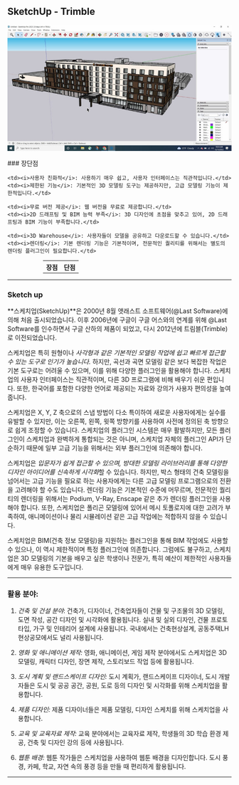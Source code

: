 ## SketchUp - Trimble 
<p align="center">
  <img src="../../../img/sketchup.jpg" alt="Advanced Digital" width = "600px">
</p>
### 장단점 

<table style="margin-left: 80px; margin-right: auto; width: 80%;">
  <tr>
    <th style="width: 50%;">장점</th>
    <th style="width: 50%;">단점</th>
  </tr>
  <tr>

    <td><i>사용자 친화적</i>: 사용하기 매우 쉽고, 사용자 인터페이스는 직관적입니다.</td>
    <td><i>제한된 기능</i>: 기본적인 3D 모델링 도구는 제공하지만, 고급 모델링 기능이 제한적입니다.</td>
  </tr>
  <tr>

    <td><i>무료 버전 제공</i>: 웹 버전을 무료로 제공합니다.</td>
    <td><i>2D 드래프팅 및 BIM 능력 부족</i>: 3D 디자인에 초점을 맞추고 있어, 2D 드래프팅과 BIM 기능이 부족합니다.</td>
  </tr>
  <tr>

    <td><i>3D Warehouse</i>: 사용자들이 모델을 공유하고 다운로드할 수 있습니다.</td>
    <td><i>렌더링</i>: 기본 렌더링 기능은 기본적이며, 전문적인 퀄리티를 위해서는 별도의 렌더링 플러그인이 필요합니다.</td>
  </tr>
</table>

---- 
### Sketch up

**스케치업(SketchUp)**은 2000년 8월 앳래스트 소프트웨어(@Last Software)에 의해 처음 출시되었습니다. 이후 2006년에 구글이 구글 어스와의 연계를 위해 @Last Software를 인수하면서 구글 산하의 제품이 되었고, 다시 2012년에 트림블(Trimble)로 이전되었습니다.

스케치업은 특히 원형이나 <i>사각형과 같은 기본적인 모델링 작업에 쉽고 빠르게 접근할 수 있는 도구로 인기가 높습니다.</i> 하지만, 곡선과 곡면 모델링 같은 보다 복잡한 작업은 기본 도구로는 어려울 수 있으며, 이를 위해 다양한 플러그인을 활용해야 합니다. 스케치업의 사용자 인터페이스는 직관적이며, 다른 3D 프로그램에 비해 배우기 쉬운 편입니다. 또한, 한국어를 포함한 다양한 언어로 제공되는 자료와 강의가 사용자 편의성을 높여줍니다.

스케치업은 X, Y, Z 축으로의 스냅 방법이 다소 특이하여 새로운 사용자에게는 실수를 유발할 수 있지만, 이는 오른쪽, 왼쪽, 윗쪽 방향키를 사용하여 사전에 정의된 축 방향으로 쉽게 조정할 수 있습니다. 스케치업의 플러그인 시스템은 매우 활발하지만, 모든 플러그인이 스케치업과 완벽하게 통합되는 것은 아니며, 스케치업 자체의 플러그인 API가 단순하기 때문에 일부 고급 기능을 위해서는 외부 플러그인에 의존해야 합니다.

스케치업은 <i>입문자가 쉽게 접근할 수 있으며, 방대한 모델링 라이브러리를 통해 다양한 디자인 아이디어를 신속하게 시각화</i>할 수 있습니다. 하지만, 박스 형태의 건축 모델링을 넘어서는 고급 기능을 필요로 하는 사용자에게는 다른 고급 모델링 프로그램으로의 전환을 고려해야 할 수도 있습니다. 렌더링 기능은 기본적인 수준에 머무르며, 전문적인 퀄리티의 렌더링을 위해서는 Podium, V-Ray, Enscape 같은 추가 렌더링 플러그인을 사용해야 합니다. 또한, 스케치업은 폴리곤 모델링에 있어서 메시 토폴로지에 대한 고려가 부족하여, 애니메이션이나 물리 시뮬레이션 같은 고급 작업에는 적합하지 않을 수 있습니다.

스케치업은 BIM(건축 정보 모델링)을 지원하는 플러그인을 통해 BIM 작업에도 사용할 수 있으나, 이 역시 제한적이며 특정 플러그인에 의존합니다. 그럼에도 불구하고, 스케치업은 3D 모델링의 기본을 배우고 싶은 학생이나 전문가, 특히 예산이 제한적인 사용자들에게 매우 유용한 도구입니다.

----
### 활용 분야:

1. <i>건축 및 건설 분야</i>: 건축가, 디자이너, 건축업자들이 건물 및 구조물의 3D 모델링, 도면 작성, 공간 디자인 및 시각화에 활용됩니다. 실내 및 실외 디자인, 건물 프로토타입, 가구 및 인테리어 설계에 사용됩니다. 국내에서는 건축현상설계, 공동주택LH 현상공모에서도 널리 사용됩니다.

2. <i>영화 및 애니메이션 제작:</i> 영화, 애니메이션, 게임 제작 분야에서도 스케치업은 3D 모델링, 캐릭터 디자인, 장면 제작, 스토리보드 작업 등에 활용됩니다.

3. <i>도시 계획 및 랜드스케이프 디자인:</i> 도시 계획가, 랜드스케이프 디자이너, 도시 개발자들은 도시 및 공공 공간, 공원, 도로 등의 디자인 및 시각화를 위해 스케치업을 활용합니다.

4. <i>제품 디자인:</i> 제품 디자이너들은 제품 모델링, 디자인 스케치를 위해 스케치업을 사용합니다.

5. <i>교육 및 교육자료 제작:</i> 교육 분야에서는 교육자료 제작, 학생들의 3D 학습 환경 제공, 건축 및 디자인 강의 등에 사용됩니다.

6. <i>웹툰 배경:</i> 웹툰 작가들은 스케치업을 사용하여 웹툰 배경을 디자인합니다. 도시 풍경, 카페, 학교, 자연 속의 풍경 등을 만들 때 편리하게 활용됩니다.

----

